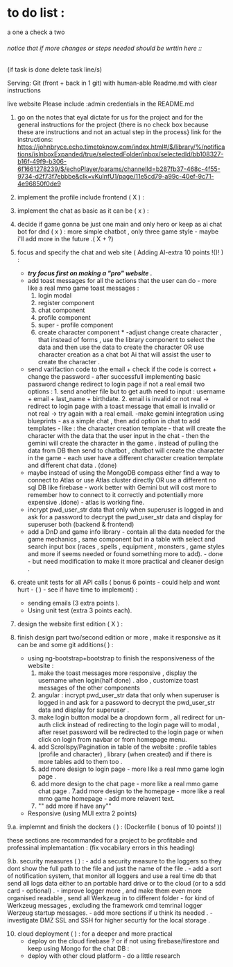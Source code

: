 # to do list : 
a one a check a two
###### notice that if more changes or steps needed should be wrttin here :: 
(if task is done delete task line/s)

Serving:
Git (front + back in 1 git) with human-able Readme.md with clear instructions

live website 
Please include :admin credentials in the README.md 


1. go on the notes that eyal dictate for us for the project and for the general instructions for the project {there is no check box because these are instructions and not an actual step in the process}
link for the instructions: 
https://johnbryce.echo.timetoknow.com/index.html#/$/library/%/notifications/isInboxExpanded/true/selectedFolder/inbox/selectedId/bb108327-b16f-49f9-b306-6f1661278239/$/echoPlayer/params/channelId=b287fb37-468c-4f55-9734-d2f73f7ebbbe&clk=vKuInfU1/page/11e5cd79-a99c-40ef-9c71-4e96850f0de9
 
2. implement the profile include frontend ( X ) :

3. implement the chat as basic as it can be ( x ) : 

4. decide if game gonna be just one main and only hero or keep as ai chat bot for dnd ( x ) :
    more simple chatbot , only three game style - maybe i'll add more in the future .( X + ?)

5. focus and specify the chat and web site ( Adding AI-extra 10 points !()! ) : 
    - ***try focus first on making a "pro" website .***
    - add toast messages for all the actions that the user can do - more like a real mmo game toast messages :
        1. login modal 
        2. register component 
        3. chat component 
        4. profile component 
        5. super - profile component 
        6. create character component *
    -adjust change create character , that instead of forms , use the library component to select the data and then use the data to create the character OR use character creation as a chat bot Ai that will assist the user to create the character .
    - send varifaction code to the email + check if the code is correct + change the password - after successfull implementing basic password change redirect to login page if not a real email two options : 1. send another file but to get auth need to input : username + email + last_name + birthdate. 2. email is invalid or not real -> redirect to login page with a toast message that email is invalid or not real -> try again with a real email.
    -make gemini integration using blueprints - as a simple chat , then add option in chat to add templates - like : the character creation template - that will create the character with the data that the user input in the chat - then the gemini will create the character in the game . instead of pulling the data from DB then send to chatbot , chatbot will create the character in the game - each user have a different character creation template and different chat data . (done)
    - maybe instead of using the MongoDB compass either find a way to connect to Atlas or use Atlas cluster directly OR use a different no sql DB like          firebase - work better with Gemini but will cost more to remember how to connect to it correctly and potentially more expensive .(done) - atlas is working fine.
    - incrypt pwd_user_str data that only when superuser is logged in and ask for a password to decrypt the pwd_user_str data and display for superuser both (backend & frontend)
    - add a DnD and game info library - contain all the data needed for the game mechanics , same component but in a table with select and search input box (races , spells , equipment , monsters , game styles and more if seems needed or found something more to add). - done - but need modification to make it more practical and cleaner design .

6. create unit tests for all API calls ( bonus 6 points - could help and wont hurt - ( ) - see if have time to implement) :
    - sending emails (3 extra points ).
    - Using unit test (extra 3 points each). 

7. design the website first edition ( X ) :


8. finish design part two/second edition or more , make it responsive as it can be and some git additions( ) : 
    - using ng-bootstrap+bootstrap to finish the responsiveness of the website : 
        1. make the toast messages more responsive , display the username when login(half done) .
            also , customize toast messages of the other components
        2. angular : incrypt pwd_user_str data that only when superuser is logged in and ask for a password to decrypt the pwd_user_str data and display for superuser .
        3. make login button modal be a dropdown form , all redirect for un-auth click instead of redirecting to the login page will to modal , after reset password will be redirected to the login page or when click on login from navbar or from homepage menu.
        4. add Scrollspy/Pagination in table of the website : profile tables (profile and character) , library (when created) and if there is more tables add to them too . 
        5. add more design to login page - more like a real mmo game login page . 
        6. add more design to the chat page - more like a real mmo game chat page . 
        7.add more design to the homepage - more like a real mmo game homepage - add more relavent text.
        8. "" add more if have any"" 
    - Responsive (using MUI extra 2 points)
    

9.a. implemnt and finish the dockers ( ) :
    (Dockerfile ( bonus of 10 points! ))
    

these sections are recommanded for a project to be profitable and professinal implemantation : (fix vocabilary errors in this heading)

9.b. security measures ( ) :
    - add a security measure to the loggers so they dont show the full path to the file and just the name of the file .
    - add a sort of notification system, that monitor all loggers and use a real time db that send all logs data either to an portable hard drive or to the cloud (or to a sdd card - optional) .
    - improve logger more , and make them even more organised readable , send all Werkzeug in to different folder - for kind of Werkzeug messages , excluding the framework cmd temrinal logger Werzeug startup messages.
    - add more sections if u think its needed .
    - investigate DMZ SSL and SSH for higher securtiy for the local storage .



10. cloud deployment ( ) :
    for a deeper and more practical 
    - deploy on the cloud firebase ? 
    or if not using firebase/firestore and keep using Mongo for the chat DB : 
    - deploy with other cloud platform - do a little research 